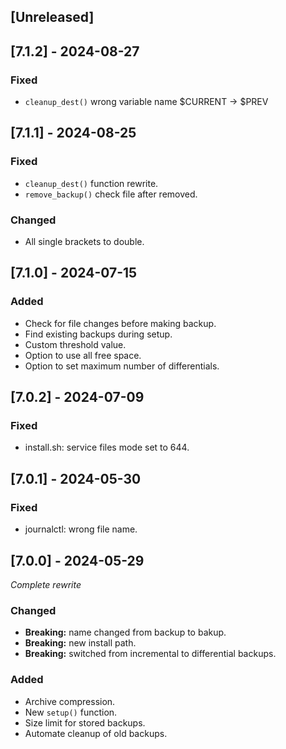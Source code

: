 ## [Unreleased]

## [7.1.2] - 2024-08-27
### Fixed
- `cleanup_dest()` wrong variable name $CURRENT -> $PREV

## [7.1.1] - 2024-08-25
### Fixed
- `cleanup_dest()` function rewrite.
- `remove_backup()` check file after removed.

### Changed
- All single brackets to double.

## [7.1.0] - 2024-07-15
### Added
- Check for file changes before making backup.
- Find existing backups during setup.
- Custom threshold value.
- Option to use all free space.
- Option to set maximum number of differentials.

## [7.0.2] - 2024-07-09
### Fixed
- install.sh: service files mode set to 644.

## [7.0.1] - 2024-05-30
### Fixed
- journalctl: wrong file name.

## [7.0.0] - 2024-05-29
_Complete rewrite_
### Changed
- **Breaking:** name changed from backup to bakup.
- **Breaking:** new install path.
- **Breaking:** switched from incremental to differential backups.

### Added
- Archive compression.
- New `setup()` function.
- Size limit for stored backups.
- Automate cleanup of old backups.
